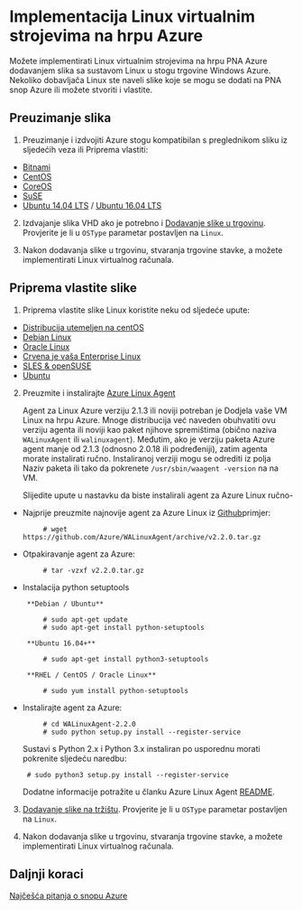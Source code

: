 <properties
    pageTitle="Linux Gosti na Azure stogu | Microsoft Azure"
    description="Saznajte kako stvoriti sustavom Linux virtualnim strojevima na hrpu Azure."
    services="azure-stack"
    documentationCenter=""
    authors="anjayajodha"
    manager="byronr"
    editor=""/>

<tags
    ms.service="azure-stack"
    ms.workload="na"
    ms.tgt_pltfrm="na"
    ms.devlang="na"
    ms.topic="article"
    ms.date="09/26/2016"
    ms.author="anajod"/>
    
# <a name="deploy-linux-virtual-machines-on-azure-stack"></a>Implementacija Linux virtualnim strojevima na hrpu Azure

Možete implementirati Linux virtualnim strojevima na hrpu PNA Azure dodavanjem slika sa sustavom Linux u stogu trgovine Windows Azure. Nekoliko dobavljača Linux ste naveli slike koje se mogu se dodati na PNA snop Azure ili možete stvoriti i vlastite.

## <a name="download-an-image"></a>Preuzimanje slika

 1. Preuzimanje i izdvojiti Azure stogu kompatibilan s preglednikom sliku iz sljedećih veza ili Priprema vlastiti:
  - [Bitnami](https://bitnami.com/azure-stack)
  - [CentOS](http://olstacks.cloudapp.net/latest/)
  - [CoreOS](https://stable.release.core-os.net/amd64-usr/current/coreos_production_azure_image.vhd.bz2)
  - [SuSE](https://download.suse.com/Download?buildid=VCFi7y7MsFQ~)
  - [Ubuntu 14.04 LTS](https://partner-images.canonical.com/azure/azure_stack/) / [Ubuntu 16.04 LTS](http://cloud-images.ubuntu.com/releases/xenial/release/ubuntu-16.04-server-cloudimg-amd64-disk1.vhd.zip)
  
 2. Izdvajanje slika VHD ako je potrebno i [Dodavanje slike u trgovinu](azure-stack-add-vm-image.md). Provjerite je li u `OSType` parametar postavljen na `Linux`.
 
 3. Nakon dodavanja slike u trgovinu, stvaranja trgovine stavke, a možete implementirati Linux virtualnog računala.
  
## <a name="prepare-your-own-image"></a>Priprema vlastite slike

1. Priprema vlastite slike Linux koristite neku od sljedeće upute:
 - [Distribucija utemeljen na centOS](../virtual-machines/virtual-machines-linux-create-upload-centos.md)
 - [Debian Linux](../virtual-machines/virtual-machines-linux-debian-create-upload-vhd.md)
 - [Oracle Linux](../virtual-machines/virtual-machines-linux-oracle-create-upload-vhd.md)
 - [Crvena je vaša Enterprise Linux](../virtual-machines/virtual-machines-linux-redhat-create-upload-vhd.md)
 - [SLES & openSUSE](../virtual-machines/virtual-machines-linux-suse-create-upload-vhd.md)
 - [Ubuntu](../virtual-machines/virtual-machines-linux-create-upload-ubuntu.md)

2. Preuzmite i instalirajte [Azure Linux Agent](https://github.com/Azure/WALinuxAgent/)

    Agent za Linux Azure verziju 2.1.3 ili noviji potreban je Dodjela vaše VM Linux na hrpu Azure. Mnoge distribucija već naveden obuhvatiti ovu verziju agenta ili noviji kao paket njihove spremištima (obično naziva `WALinuxAgent` ili `walinuxagent`). Međutim, ako je verziju paketa Azure agent manje od 2.1.3 (odnosno 2.0.18 ili podređeniji), zatim agenta morate instalirati ručno. Instaliranoj verziji mogu se odrediti iz polja Naziv paketa ili tako da pokrenete `/usr/sbin/waagent -version` na na VM.

    Slijedite upute u nastavku da biste instalirali agent za Azure Linux ručno-

 - Najprije preuzmite najnovije agent za Azure Linux iz [Github](https://github.com/Azure/WALinuxAgent/releases)primjer:

            # wget https://github.com/Azure/WALinuxAgent/archive/v2.2.0.tar.gz

 - Otpakiravanje agent za Azure:

            # tar -vzxf v2.2.0.tar.gz

 - Instalacija python setuptools

        **Debian / Ubuntu**

            # sudo apt-get update
            # sudo apt-get install python-setuptools

        **Ubuntu 16.04+**

            # sudo apt-get install python3-setuptools

        **RHEL / CentOS / Oracle Linux**

            # sudo yum install python-setuptools

 - Instalirajte agent za Azure:

            # cd WALinuxAgent-2.2.0
            # sudo python setup.py install --register-service

    Sustavi s Python 2.x i Python 3.x instaliran po usporednu morati pokrenite sljedeću naredbu:

        # sudo python3 setup.py install --register-service

    Dodatne informacije potražite u članku Azure Linux Agent [README](https://github.com/Azure/WALinuxAgent/blob/master/README.md).

3. [Dodavanje slike na tržištu](azure-stack-add-vm-image.md). Provjerite je li u `OSType` parametar postavljen na `Linux`.

4. Nakon dodavanja slike u trgovinu, stvaranja trgovine stavke, a možete implementirati Linux virtualnog računala.

## <a name="next-steps"></a>Daljnji koraci

[Najčešća pitanja o snopu Azure](azure-stack-faq.md)